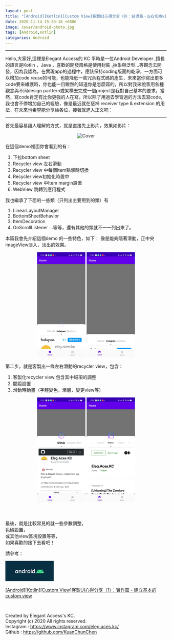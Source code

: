 ```yaml
---
layout: post
title: "[Android][Kotlin][Custom View]客製UI心得分享（0）：前導篇－左右切換view與動畫的下拉欄"
date: 2020-11-14 15:30:18 +0800
image: cover/android-photo.jpg
tags: [Android,Kotlin]
categories: Android
---
```

---

Hello,大家好,這裡是Elegant Access的 KC
平時是一位Android Developer ,擅長的語言是Kotlin ，Java ，喜歡的開發風格是使用封裝 ,抽象與泛型…等觀念去開發，因為我認為，在實現app的過程中，應該保持coding版面的乾淨，一方面可以增加code reuse的可能，也能降低一些冗余程式碼的產生，未來當你寫出更多code要來維護時，你也能一目瞭然的知道你是怎麼寫的，所以對我來說善用各種觀念與不同design parttern或架構去完成一個project是我對自己基本的要求，當然，寫code肯定有比你更強的人在寫，所以除了用過去學習過的方法去寫code, 我也會不停增加自己的經驗，像是最近就在惡補 receiver type & extension 的用法，在未來也希望能分享給各位，接著就進入正文吧：

---


首先最容易讓人理解的方式，就是直接先上影片，效果如影片：

<div align="center">
  <img src="/images/kt-demo-custom/kt-demo-git01.gif" alt="Cover" width="30%"/>
</div>

<p> </p>
<p> </p>
在這個demo裡面你會看到的有：

<ol>
  <li>下拉bottom sheet</li>
  <li>Recycler view 左右滑動</li>
  <li>Recycler view 中每個Item點擊時切換</li>
  <li>Recycler view初始化時置中</li>
  <li>Recycler view 中Item margin設置</li>
  <li>WebView 跳轉到應用程式</li>
</ol>


我也繼承了下面的一些類（只列出主要用到的類）有

<ol>
  <li>LinearLayoutManager</li>
  <li>BottomSheetBehavior</li>
  <li>ItemDecoration</li>
  <li>OnScrollListener …等等，還有其他的類就不一一列出來了。</li>
</ol>



本篇我會先介紹這個demo 的一些特色，如下：
像是能夠隨著滑動，正中央imageView淡入，淡出的效果。

<div align="center">
  <img src="/images/kt-demo-custom/kt-demo-jpg01.jpeg" alt="Cover" width="30%" >
  <img src="/images/kt-demo-custom/kt-demo-jpg02.jpeg" alt="Cover" width="30%" >
</div>


第二步，就是客製出一條左右滑動的recycler view，包含：
<ol>
  <li>客製化recycler view 包含其中細項的調整</li>
  <li>間距設置</li>
  <li>滑動時動畫（字體變色，漸層，變更view等）</li>

</ol>

<div align="center">
  <img src="/images/kt-demo-custom/kt-demo-jpg03.jpeg" alt="Cover" width="30%" >
  <img src="/images/kt-demo-custom/kt-demo-jpg04.jpeg" alt="Cover" width="30%" >
</div>

<br>
<br>
<br>
最後，就是比較常見的就一些參數調整，<br>
色碼設置，<br>
或其他view區塊設置等等，<br>
如果喜歡的接下去看吧！<br>

請參考：

<div align="start">
  <a href="{{site.baseurl}}/2020/11/20/android-kotlin-custom-view-02/">
    <img src="/images/cover/android-photo.jpg" alt="Cover" width="30%" >
  </a>

  <a href="{{site.baseurl}}/2020/11/20/android-kotlin-custom-view-02/">[Android][Kotlin][Custom View]客製UI心得分享（1）：實作篇 - 建立基本的custom view</a>
</div>

<br>

Created by Elegant Access's KC.<br>
Copyright (c) 2020 All rights reserved.<br>
Instagram  : https://www.instagram.com/eleg.aces.kc/<br>
Github : https://github.com/KuanChunChen<br>

